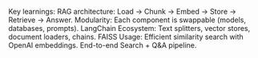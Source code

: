 Key learnings:
RAG architecture: Load → Chunk → Embed → Store → Retrieve → Answer.
Modularity: Each component is swappable (models, databases, prompts).
LangChain Ecosystem: Text splitters, vector stores, document loaders, chains.
FAISS Usage: Efficient similarity search with OpenAI embeddings.
End-to-end Search + Q&A pipeline.